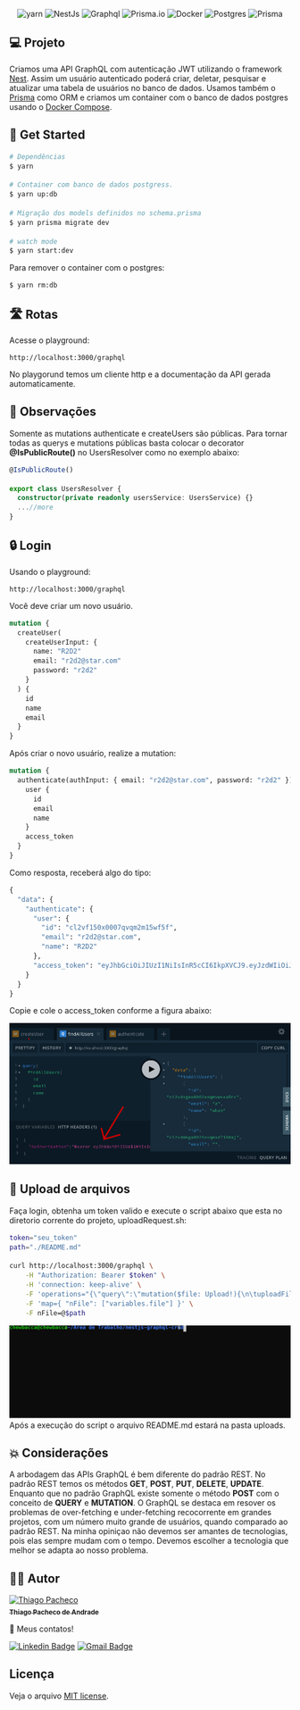<p align="center">
<img src="https://img.shields.io/badge/yarn-%232C8EBB.svg?style=for-the-badge&logo=yarn&logoColor=white" alt="yarn" />
  
<img src="https://img.shields.io/badge/nestjs-%23E0234E.svg?style=for-the-badge&logo=nestjs&logoColor=white" alt="NestJs" />

<img src="https://img.shields.io/badge/-ApolloGraphQL-311C87?style=for-the-badge&logo=apollo-graphql" alt="Graphql" />
  
<img src="https://img.shields.io/badge/Prisma-3982CE?style=for-the-badge&logo=Prisma&logoColor=white" alt="Prisma.io" />
  
<img src="https://img.shields.io/badge/docker-%230db7ed.svg?style=for-the-badge&logo=docker&logoColor=white" alt="Docker" />
  
<img src="https://img.shields.io/badge/postgres-%23316192.svg?style=for-the-badge&logo=postgresql&logoColor=white" alt="Postgres" />
  
<img src="https://img.shields.io/badge/-Swagger-%23Clojure?style=for-the-badge&logo=swagger&logoColor=white" alt="Prisma" />
</p>
  
## **💻 Projeto**

Criamos uma API GraphQL com autenticação JWT utilizando o framework [Nest](https://nestjs.com/). Assim um usuário autenticado poderá criar, deletar, pesquisar e atualizar uma tabela de usuários no banco de dados. Usamos também o [Prisma](https://www.prisma.io/) como ORM e criamos um container com o banco de dados postgres usando o [Docker Compose](https://docs.docker.com/compose/).
  
## **🚀 Get Started**
  
```bash
# Dependências
$ yarn
  
# Container com banco de dados postgress.
$ yarn up:db
  
# Migração dos models definidos no schema.prisma
$ yarn prisma migrate dev

# watch mode
$ yarn start:dev
```

Para remover o container com o postgres:
```bash
$ yarn rm:db
```

## **🛣️ Rotas**

Acesse o playground:

```url
http://localhost:3000/graphql
```
No playgorund temos um cliente http e a documentação da API gerada automaticamente.

## **🔎 Observações**

Somente as mutations authenticate e createUsers são públicas. Para tornar todas as querys e mutations públicas basta colocar o decorator <strong>@IsPublicRoute()</strong> no UsersResolver como no exemplo abaixo:

```typescript
@IsPublicRoute()

export class UsersResolver {
  constructor(private readonly usersService: UsersService) {}
  ...//more
}

```
## **🔒 Login**

Usando o playground:

```url
http://localhost:3000/graphql
```
Você deve criar um novo usuário.

```graphql
mutation {
  createUser(
    createUserInput: {
      name: "R2D2"
      email: "r2d2@star.com"
      password: "r2d2"
    }
  ) {
    id
    name
    email
  }
}
```
Após criar o novo usuário, realize a mutation:

```graphql
mutation {
  authenticate(authInput: { email: "r2d2@star.com", password: "r2d2" }) {
    user {
      id
      email
      name
    }
    access_token
  }
}
```

Como resposta, receberá algo do tipo:

```graphql
{
  "data": {
    "authenticate": {
      "user": {
        "id": "cl2vf150x0007qvqm2m15wf5f",
        "email": "r2d2@star.com",
        "name": "R2D2"
      },
      "access_token": "eyJhbGciOiJIUzI1NiIsInR5cCI6IkpXVCJ9.eyJzdWIiOiJjbDJ2ZjE1MHgwMDA3cXZxbTJtMTV3ZjVmIiwiZW1haWwiOiJkYXJ0aEB2YWRlci5jb20iLCJuYW1lIjoiZGFydCIsImlhdCI6MTY1MTkwMDg1NiwiZXhwIjoxNjU0NDkyODU2fQ.6MdzP1bktgtIL0xWqiPDl0NtP6g69u1cjnjYIH3aOzI"
    }
  }
}
```
Copie e cole o access_token conforme a figura abaixo:

<img src="./.assets/playground-gql.png"/>

## **📁 Upload de arquivos**

Faça login, obtenha um token valido e execute o script abaixo que esta no diretorio corrente do projeto, uploadRequest.sh:

```sh
token="seu_token"
path="./README.md"

curl http://localhost:3000/graphql \
    -H "Authorization: Bearer $token" \
    -H 'connection: keep-alive' \
    -F 'operations="{\"query\":\"mutation($file: Upload!){\n\tuploadFile(file:$file)\n} \",\"variables\":{\"file\":null}}"' \
    -F 'map={ "nFile": ["variables.file"] }' \
    -F nFile=@$path

```

<img src="./.assets/curl.svg"/>
Após a execução do script o arquivo README.md estará na pasta uploads.

## **💥 Considerações**
A arbodagem das APIs GraphQL é bem diferente do padrão REST. No padrão REST temos os métodos **GET**, **POST**, **PUT**, **DELETE**, **UPDATE**. Enquanto que no padrão GraphQL existe somente o método **POST** com o conceito de **QUERY** e **MUTATION**. O GraphQL se destaca em resover os problemas de over-fetching e under-fetching recocorrente em grandes projetos, com um número muito grande de usuários, quando comparado ao padrão REST.
Na minha opiniçao não devemos ser amantes de tecnologias, pois elas sempre mudam com o tempo. Devemos escolher a tecnologia que melhor se adapta ao nosso problema.

## **👨‍🚀 Autor**

<a href="https://github.com/tpaphysics">
<img alt="Thiago Pacheco" src="https://images.weserv.nl/?url=avatars.githubusercontent.com/u/46402647?v=4?v=4&h=300&w=300&fit=cover&mask=circle&maxage=7d" width="100px"/>
  <br />
  <sub>
    <b>Thiago Pacheco de Andrade</b>
  </sub>
</a>
<br />
  
👋 Meus contatos!
  
[![Linkedin Badge](https://img.shields.io/badge/-LinkedIn-blue?style=for-the-badge&logo=Linkedin&logoColor=white&link=https://www.linkedin.com/in/thiago-pacheco-200a1a86/ )](https://www.linkedin.com/in/thiago-pacheco-200a1a86/)
[![Gmail Badge](https://img.shields.io/badge/-Gmail-c14438?style=for-the-badge&logo=Gmail&logoColor=white&link=mailto:physics.posgrad.@gmail.com )](mailto:physics.posgrad.@gmail.com)
  
##  Licença
  
  
Veja o arquivo [MIT license](LICENSE ).

